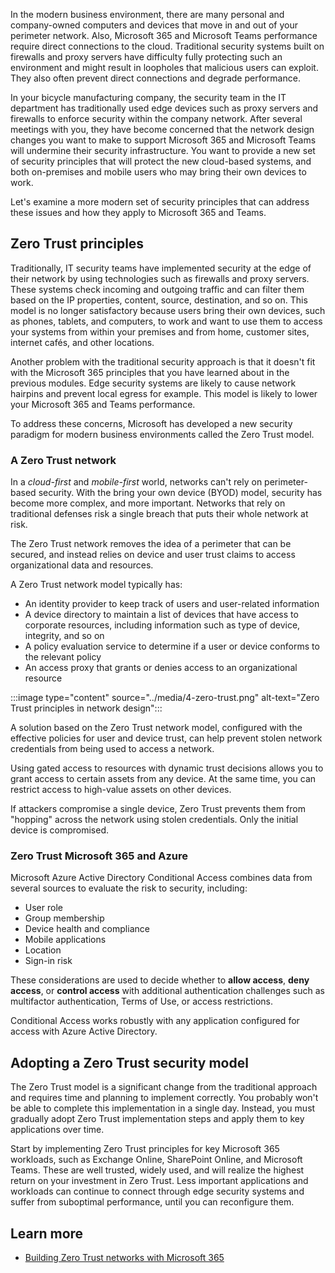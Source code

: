 In the modern business environment, there are many personal and company-owned computers and devices that move in and out of your perimeter network. Also, Microsoft 365 and Microsoft Teams performance require direct connections to the cloud. Traditional security systems built on firewalls and proxy servers have difficulty fully protecting such an environment and might result in loopholes that malicious users can exploit. They also often prevent direct connections and degrade performance.

In your bicycle manufacturing company, the security team in the IT department has traditionally used edge devices such as proxy servers and firewalls to enforce security within the company network. After several meetings with you, they have become concerned that the network design changes you want to make to support Microsoft 365 and Microsoft Teams will undermine their security infrastructure. You want to provide a new set of security principles that will protect the new cloud-based systems, and both on-premises and mobile users who may bring their own devices to work.  

Let's examine a more modern set of security principles that can address these issues and how they apply to Microsoft 365 and Teams.

## Zero Trust principles

Traditionally, IT security teams have implemented security at the edge of their network by using technologies such as firewalls and proxy servers. These systems check incoming and outgoing traffic and can filter them based on the IP properties, content, source, destination, and so on. This model is no longer satisfactory because users bring their own devices, such as phones, tablets, and computers, to work and want to use them to access your systems from within your premises and from home, customer sites, internet cafés, and other locations.

Another problem with the traditional security approach is that it doesn't fit with the Microsoft 365 principles that you have learned about in the previous modules. Edge security systems are likely to cause network hairpins and prevent local egress for example. This model is likely to lower your Microsoft 365 and Teams performance.

To address these concerns, Microsoft has developed a new security paradigm for modern business environments called the Zero Trust model.

### A Zero Trust network

In a *cloud-first* and *mobile-first* world, networks can't rely on perimeter-based security. With the bring your own device (BYOD) model, security has become more complex, and more important. Networks that rely on traditional defenses risk a single breach that puts their whole network at risk.

The Zero Trust network removes the idea of a perimeter that can be secured, and instead relies on device and user trust claims to access organizational data and resources.

A Zero Trust network model typically has:

- An identity provider to keep track of users and user-related information
- A device directory to maintain a list of devices that have access to corporate resources, including information such as type of device, integrity, and so on
- A policy evaluation service to determine if a user or device conforms to the relevant policy
- An access proxy that grants or denies access to an organizational resource

 :::image type="content" source="../media/4-zero-trust.png" alt-text="Zero Trust principles in network design":::

A solution based on the Zero Trust network model, configured with the effective policies for user and device trust, can help prevent stolen network credentials from being used to access a network.

Using gated access to resources with dynamic trust decisions allows you to grant access to certain assets from any device. At the same time, you can restrict access to high-value assets on other devices.

If attackers compromise a single device, Zero Trust prevents them from "hopping" across the network using stolen credentials. Only the initial device is compromised.

### Zero Trust Microsoft 365 and Azure

Microsoft Azure Active Directory Conditional Access combines data from several sources to evaluate the risk to security, including:

- User role
- Group membership
- Device health and compliance
- Mobile applications
- Location
- Sign-in risk

These considerations are used to decide whether to **allow access**, **deny access**, or **control access** with additional authentication challenges such as multifactor authentication, Terms of Use, or access restrictions.

Conditional Access works robustly with any application configured for access with Azure Active Directory.

## Adopting a Zero Trust security model

The Zero Trust model is a significant change from the traditional approach and requires time and planning to implement correctly. You probably won't be able to complete this implementation in a single day. Instead, you must gradually adopt Zero Trust implementation steps and apply them to key applications over time.

Start by implementing Zero Trust principles for key Microsoft 365 workloads, such as Exchange Online, SharePoint Online, and Microsoft Teams. These are well trusted, widely used, and will realize the highest return on your investment in Zero Trust. Less important applications and workloads can continue to connect through edge security systems and suffer from suboptimal performance, until you can reconfigure them.

## Learn more

- [Building Zero Trust networks with Microsoft 365](https://www.microsoft.com/security/blog/2018/06/14/building-zero-trust-networks-with-microsoft-365)
